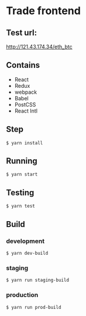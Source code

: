 # Trade frontend

## Test url:
http://121.43.174.34/eth_btc

## Contains
- React
- Redux
- webpack
- Babel
- PostCSS
- React Intl

## Step
```
$ yarn install
```

## Running
```
$ yarn start
```

## Testing
```
$ yarn test
```

## Build

### development
```
$ yarn dev-build
```

### staging
```
$ yarn run staging-build
```

### production
```
$ yarn run prod-build
```
